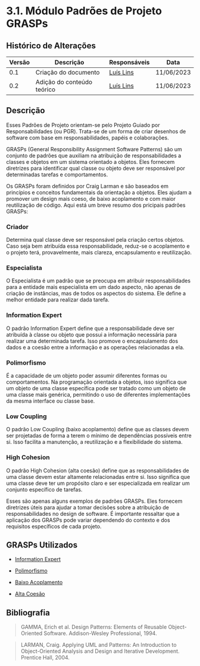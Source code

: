 # 3.1. Módulo Padrões de Projeto GRASPs

## Histórico de Alterações

| Versão | Descrição                           | Responsáveis                                 | Data       |
| ------ | ----------------------------------- | -------------------------------------------- | ---------- |
| 0.1    | Criação do documento | [Luís Lins](https://github.com/luisgaboardi) | 11/06/2023 |
| 0.2    | Adição do conteúdo teórico | [Luís Lins](https://github.com/luisgaboardi) | 11/06/2023 |

## Descrição
Esses Padrões de Projeto orientam-se pelo Projeto Guiado por Responsabilidades (ou PGR). Trata-se de um forma de criar desenhos de software com base em responsabilidades, papéis e colaborações.

GRASPs (General Responsibility Assignment Software Patterns) são um conjunto de padrões que auxiliam na atribuição de responsabilidades a classes e objetos em um sistema orientado a objetos. Eles fornecem diretrizes para identificar qual classe ou objeto deve ser responsável por determinadas tarefas e comportamentos.

Os GRASPs foram definidos por Craig Larman e são baseados em princípios e conceitos fundamentais da orientação a objetos. Eles ajudam a promover um design mais coeso, de baixo acoplamento e com maior reutilização de código. Aqui está um breve resumo dos pricipais padrões GRASPs:

### Criador
Determina qual classe deve ser responsável pela criação certos objetos. Caso seja bem atribuída essa responsabilidade, reduz-se o acoplamento e o projeto terá, provavelmente, mais clareza, encapsulamento e reutilização.

### Especialista
O Especialista é um padrão que se preocupa em atribuir responsabilidades para a entidade
mais especialista em um dado aspecto, não apenas de criação de instâncias, mas de todos os aspectos do sistema. Ele define a melhor entidade para realizar dada tarefa.

### Information Expert
O padrão Information Expert define que a responsabilidade deve ser atribuída à classe ou objeto que possui a informação necessária para realizar uma determinada tarefa. Isso promove o encapsulamento dos dados e a coesão entre a informação e as operações relacionadas a ela.

### Polimorfismo
É a capacidade de um objeto poder assumir diferentes formas ou comportamentos. Na programação orientada a objetos, isso significa que um objeto de uma classe específica pode ser tratado como um objeto de uma classe mais genérica, permitindo o uso de diferentes implementações da mesma interface ou classe base.

### Low Coupling
O padrão Low Coupling (baixo acoplamento) define que as classes devem ser projetadas de forma a terem o mínimo de dependências possíveis entre si. Isso facilita a manutenção, a reutilização e a flexibilidade do sistema.

### High Cohesion
O padrão High Cohesion (alta coesão) define que as responsabilidades de uma classe devem estar altamente relacionadas entre si. Isso significa que uma classe deve ter um propósito claro e ser especializada em realizar um conjunto específico de tarefas.

Esses são apenas alguns exemplos de padrões GRASPs. Eles fornecem diretrizes úteis para ajudar a tomar decisões sobre a atribuição de responsabilidades no design de software. É importante ressaltar que a aplicação dos GRASPs pode variar dependendo do contexto e dos requisitos específicos de cada projeto.

## GRASPs Utilizados

+ [Information Expert](PadroesDeProjeto/GRASP/3.1.1.InformationExpert.md)

+ [Polimorfismo](PadroesDeProjeto/GRASP/3.1.2.Polimorfismo.md)

+ [Baixo Acoplamento](PadroesDeProjeto/GRASP/3.1.3.BaixoAcoplamento.md)

+ [Alta Coesão](PadroesDeProjeto/GRASP/3.1.4.AltaCoesao.md)

## Bibliografia
> GAMMA, Erich et al. Design Patterns: Elements of Reusable Object-Oriented Software. Addison-Wesley Professional, 1994.

> LARMAN, Craig. Applying UML and Patterns: An Introduction to Object-Oriented Analysis and Design and Iterative Development. Prentice Hall, 2004.
